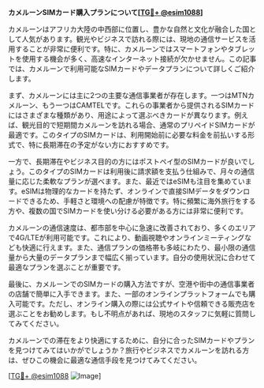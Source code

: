 **カメルーンSIMカード購入プランについて[[TG💪+ @esim1088](https://t.me/s/esim1088)]**

カメルーンはアフリカ大陸の中西部に位置し、豊かな自然と文化が融合した国として人気があります。観光やビジネスで訪れる際には、現地の通信サービスを活用することが非常に便利です。特に、カメルーンではスマートフォンやタブレットを使用する機会が多く、高速なインターネット接続が欠かせません。この記事では、カメルーンで利用可能なSIMカードやデータプランについて詳しくご紹介します。

まず、カメルーンには主に2つの主要な通信事業者が存在します。一つはMTNカメルーン、もう一つはCAMTELです。これらの事業者から提供されるSIMカードにはさまざまな種類があり、用途によって選ぶべきカードが異なります。例えば、観光目的で短期間カメルーンを訪れる場合、通常のプリペイドSIMカードが最適です。このタイプのSIMカードは、利用開始前に必要な料金を前払いする形式で、特に長期滞在の予定がない方におすすめです。

一方で、長期滞在やビジネス目的の方にはポストペイ型のSIMカードが良いでしょう。このタイプのSIMカードは利用後に請求額を支払う仕組みで、月々の通信量に応じた柔軟なプランが選べます。また、最近ではeSIMも注目を集めています。eSIMは物理的なカードを持たず、オンラインで直接SIMデータをダウンロードできるため、手軽さと環境への配慮が特徴です。特に頻繁に海外旅行をする方や、複数の国でSIMカードを使い分ける必要がある方には非常に便利です。

カメルーンの通信速度は、都市部を中心に急速に改善されており、多くのエリアで4G/LTEが利用可能です。これにより、動画視聴やオンラインミーティングなども快適に行えます。また、通信プランの価格帯も多岐にわたり、最小限の通信量から大量のデータプランまで幅広く揃っています。自分の使用状況に合わせて最適なプランを選ぶことが重要です。

最後に、カメルーンでのSIMカードの購入方法ですが、空港や街中の通信事業者の店舗で簡単に入手できます。また、一部のオンラインプラットフォームでも購入可能です。ただし、オンライン購入の際には公式サイトや信頼できる販売店を選ぶことをお勧めします。もし不明点があれば、現地のスタッフに気軽に質問してみてください。

カメルーンでの滞在をより快適にするために、自分に合ったSIMカードやプランを見つけてみてはいかがでしょうか？旅行やビジネスでカメルーンを訪れる方は、ぜひこの機会に最適な通信手段を見つけてみてください。

[[TG💪+ @esim1088](https://t.me/s/esim1088) ![Image](https://i.postimg.cc/Y0z9fWf4/image.png)]